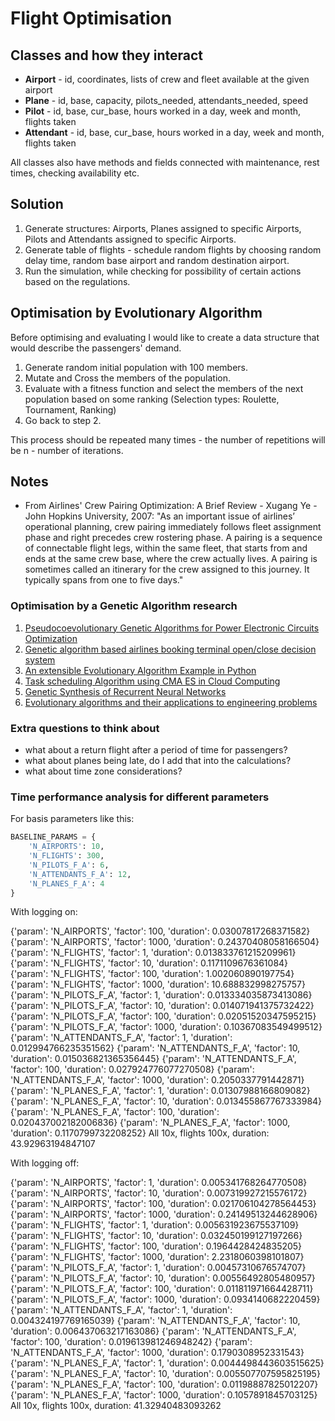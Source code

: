 # Flight Optimisation

## Classes and how they interact

- **Airport** - id, coordinates, lists of crew and fleet available at the given airport
- **Plane** - id, base, capacity, pilots_needed, attendants_needed, speed
- **Pilot** - id, base, cur_base, hours worked in a day, week and month, flights taken
- **Attendant** - id, base, cur_base, hours worked in a day, week and month, flights taken

All classes also have methods and fields connected with maintenance, rest times, checking availability etc.

## Solution

1. Generate structures: Airports, Planes assigned to specific Airports, Pilots and Attendants assigned to specific Airports.
2. Generate table of flights - schedule random flights by choosing random delay time, random base airport and random destination airport.
3. Run the simulation, while checking for possibility of certain actions based on the regulations.

## Optimisation by Evolutionary Algorithm

Before optimising and evaluating I would like to create a data structure that would describe the passengers' demand.

1. Generate random initial population with 100 members.
2. Mutate and Cross the members of the population.
3. Evaluate with a fitness function and select the members of the next population based on some ranking (Selection types: Roulette, Tournament, Ranking)
4. Go back to step 2.

This process should be repeated many times - the number of repetitions will be n - number of iterations.

## Notes

- From Airlines' Crew Pairing Optimization: A Brief Review - Xugang Ye - John Hopkins University, 2007:
"As an important issue of airlines’ operational planning, crew pairing immediately follows fleet assignment phase and right precedes crew rostering phase. A pairing is a sequence of connectable flight legs, within the same fleet, that starts from and ends at the same crew base, where the crew actually lives. A pairing is sometimes called an itinerary for the crew assigned to this journey. It typically spans from one to five days."

### Optimisation by a Genetic Algorithm research

1. [Pseudocoevolutionary Genetic Algorithms for Power Electronic Circuits Optimization](https://web.archive.org/web/20110707025618/http://www.cs.sysu.edu.cn/~jzhang/papers/SMCC.pdf#)
2. [Genetic algorithm based airlines booking terminal open/close decision system](https://dl.acm.org/doi/abs/10.1145/2345396.2345426)
3. [An extensible Evolutionary Algorithm Example in Python](https://towardsdatascience.com/an-extensible-evolutionary-algorithm-example-in-python-7372c56a557b)
4. [Task scheduling Algorithm using CMA ES in Cloud Computing](https://jacet.srbiau.ac.ir/article_10641_f33706f4f318ee00b09343d530580343.pdf)
5. [Genetic Synthesis of Recurrent Neural Networks](http://arimaa.com/arimaa/about/Thesis/Thesis.pdf)
6. [Evolutionary algorithms and their applications to engineering problems](https://link.springer.com/article/10.1007/s00521-020-04832-8)

### Extra questions to think about

- what about a return flight after a period of time for passengers?
- what about planes being late, do I add that into the calculations?
- what about time zone considerations?

### Time performance analysis for different parameters

For basis parameters like this:

```python
BASELINE_PARAMS = {
    'N_AIRPORTS': 10,
    'N_FLIGHTS': 300,
    'N_PILOTS_F_A': 6,
    'N_ATTENDANTS_F_A': 12,
    'N_PLANES_F_A': 4
}
```

With logging on:

{'param': 'N_AIRPORTS', 'factor': 100, 'duration': 0.03007817268371582}
{'param': 'N_AIRPORTS', 'factor': 1000, 'duration': 0.24370408058166504}
{'param': 'N_FLIGHTS', 'factor': 1, 'duration': 0.013833761215209961}
{'param': 'N_FLIGHTS', 'factor': 10, 'duration': 0.1171109676361084}
{'param': 'N_FLIGHTS', 'factor': 100, 'duration': 1.002060890197754}
{'param': 'N_FLIGHTS', 'factor': 1000, 'duration': 10.688832998275757}
{'param': 'N_PILOTS_F_A', 'factor': 1, 'duration': 0.013334035873413086}
{'param': 'N_PILOTS_F_A', 'factor': 10, 'duration': 0.014071941375732422}
{'param': 'N_PILOTS_F_A', 'factor': 100, 'duration': 0.02051520347595215}
{'param': 'N_PILOTS_F_A', 'factor': 1000, 'duration': 0.10367083549499512}
{'param': 'N_ATTENDANTS_F_A', 'factor': 1, 'duration': 0.012994766235351562}
{'param': 'N_ATTENDANTS_F_A', 'factor': 10, 'duration': 0.015036821365356445}
{'param': 'N_ATTENDANTS_F_A', 'factor': 100, 'duration': 0.027924776077270508}
{'param': 'N_ATTENDANTS_F_A', 'factor': 1000, 'duration': 0.2050337791442871}
{'param': 'N_PLANES_F_A', 'factor': 1, 'duration': 0.01307988166809082}
{'param': 'N_PLANES_F_A', 'factor': 10, 'duration': 0.013455867767333984}
{'param': 'N_PLANES_F_A', 'factor': 100, 'duration': 0.020437002182006836}
{'param': 'N_PLANES_F_A', 'factor': 1000, 'duration': 0.1170799732208252}
All 10x, flights 100x, duration: 43.92963194847107

With logging off:

{'param': 'N_AIRPORTS', 'factor': 1, 'duration': 0.005341768264770508}
{'param': 'N_AIRPORTS', 'factor': 10, 'duration': 0.007319927215576172}
{'param': 'N_AIRPORTS', 'factor': 100, 'duration': 0.021706104278564453}
{'param': 'N_AIRPORTS', 'factor': 1000, 'duration': 0.24149513244628906}
{'param': 'N_FLIGHTS', 'factor': 1, 'duration': 0.005631923675537109}
{'param': 'N_FLIGHTS', 'factor': 10, 'duration': 0.032450199127197266}
{'param': 'N_FLIGHTS', 'factor': 100, 'duration': 0.1964428424835205}
{'param': 'N_FLIGHTS', 'factor': 1000, 'duration': 2.2318060398101807}
{'param': 'N_PILOTS_F_A', 'factor': 1, 'duration': 0.00457310676574707}
{'param': 'N_PILOTS_F_A', 'factor': 10, 'duration': 0.00556492805480957}
{'param': 'N_PILOTS_F_A', 'factor': 100, 'duration': 0.011811971664428711}
{'param': 'N_PILOTS_F_A', 'factor': 1000, 'duration': 0.0934140682220459}
{'param': 'N_ATTENDANTS_F_A', 'factor': 1, 'duration': 0.004324197769165039}
{'param': 'N_ATTENDANTS_F_A', 'factor': 10, 'duration': 0.006437063217163086}
{'param': 'N_ATTENDANTS_F_A', 'factor': 100, 'duration': 0.019613981246948242}
{'param': 'N_ATTENDANTS_F_A', 'factor': 1000, 'duration': 0.1790308952331543}
{'param': 'N_PLANES_F_A', 'factor': 1, 'duration': 0.0044498443603515625}
{'param': 'N_PLANES_F_A', 'factor': 10, 'duration': 0.005507707595825195}
{'param': 'N_PLANES_F_A', 'factor': 100, 'duration': 0.01198887825012207}
{'param': 'N_PLANES_F_A', 'factor': 1000, 'duration': 0.1057891845703125}
All 10x, flights 100x, duration: 41.32940483093262
